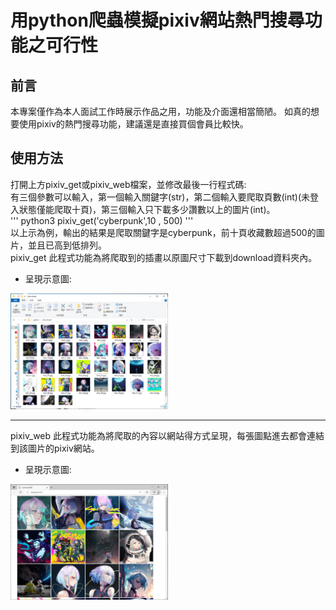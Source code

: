 # 用python爬蟲模擬pixiv網站熱門搜尋功能之可行性
## 前言
本專案僅作為本人面試工作時展示作品之用，功能及介面還相當簡陋。
如真的想要使用pixiv的熱門搜尋功能，建議還是直接買個會員比較快。
## 使用方法
打開上方pixiv_get或pixiv_web檔案，並修改最後一行程式碼:  
有三個參數可以輸入，第一個輸入關鍵字(str)，第二個輸入要爬取頁數(int)(未登入狀態僅能爬取十頁)，第三個輸入只下載多少讚數以上的圖片(int)。  
''' python3 
pixiv_get('cyberpunk',10 , 500)
'''  
以上示為例，輸出的結果是爬取關鍵字是cyberpunk，前十頁收藏數超過500的圖片，並且已高到低排列。  
pixiv_get 此程式功能為將爬取到的插畫以原圖尺寸下載到download資料夾內。  
* 呈現示意圖:
<img src="img/image_2.PNG" width="50%">
  
***
pixiv_web 此程式功能為將爬取的內容以網站得方式呈現，每張圖點進去都會連結到該圖片的pixiv網站。  
* 呈現示意圖:
<img src="img/image.PNG" width="50%">
  

